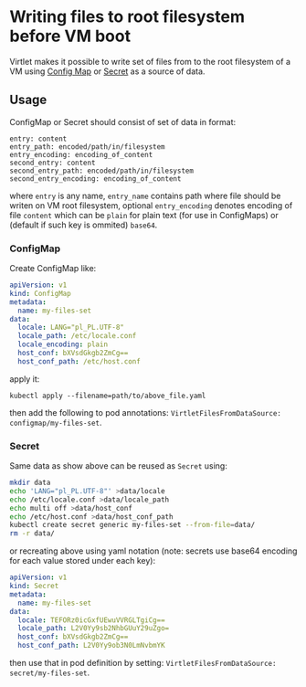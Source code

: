 # Writing files to root filesystem before VM boot

Virtlet makes it possible to write set of files from to the root filesystem of a VM using
[Config Map](https://kubernetes.io/docs/tasks/configure-pod-container/configure-pod-configmap/)
or [Secret](https://kubernetes.io/docs/concepts/configuration/secret/)
as a source of data.

## Usage

ConfigMap or Secret should consist of set of data in format:

```
entry: content
entry_path: encoded/path/in/filesystem
entry_encoding: encoding_of_content
second_entry: content
second_entry_path: encoded/path/in/filesystem
second_entry_encoding: encoding_of_content
```

where `entry` is any name, `entry_name` contains path where file should be
writen on VM root filesystem, optional `entry_encoding` denotes encoding of
file `content` which can be `plain` for plain text (for use in ConfigMaps)
or (default if such key is ommited) `base64`.

### ConfigMap

Create ConfigMap like:

```yaml
apiVersion: v1
kind: ConfigMap
metadata:
  name: my-files-set
data:
  locale: LANG="pl_PL.UTF-8"
  locale_path: /etc/locale.conf
  locale_encoding: plain
  host_conf: bXVsdGkgb2ZmCg==
  host_conf_path: /etc/host.conf
```

apply it:


```
kubectl apply --filename=path/to/above_file.yaml
```

then add the following to pod annotations: `VirtletFilesFromDataSource: configmap/my-files-set`.

### Secret

Same data as show above can be reused as `Secret` using:

```bash
mkdir data
echo 'LANG="pl_PL.UTF-8"' >data/locale
echo /etc/locale.conf >data/locale_path
echo multi off >data/host_conf
echo /etc/host.conf >data/host_conf_path
kubectl create secret generic my-files-set --from-file=data/
rm -r data/
```

or recreating above using yaml notation (note: secrets use base64 encoding for
each value stored under each key):

```yaml
apiVersion: v1
kind: Secret
metadata:
  name: my-files-set
data:
  locale: TEFORz0icGxfUEwuVVRGLTgiCg==
  locale_path: L2V0Yy9sb2NhbGUuY29uZgo=
  host_conf: bXVsdGkgb2ZmCg==
  host_conf_path: L2V0Yy9ob3N0LmNvbmYK
```

then use that in pod definition by setting: `VirtletFilesFromDataSource: secret/my-files-set`.
